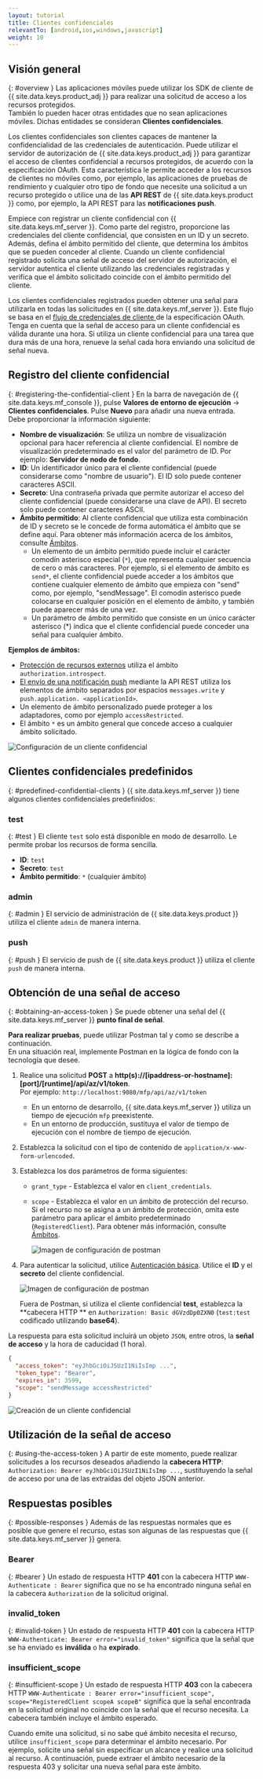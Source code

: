 ```yaml
---
layout: tutorial
title: Clientes confidenciales
relevantTo: [android,ios,windows,javascript]
weight: 10
---
```

<!-- NLS_CHARSET=UTF-8 -->
## Visión general
{: #overview }
Las aplicaciones móviles puede utilizar los SDK de cliente de {{ site.data.keys.product_adj }} para realizar una solicitud de acceso a los recursos protegidos.  
También lo pueden hacer otras entidades que no sean aplicaciones móviles. Dichas entidades se consideran **Clientes confidenciales**.

Los clientes confidenciales son clientes capaces de mantener la confidencialidad de las credenciales de autenticación. Puede utilizar el servidor de autorización de {{ site.data.keys.product_adj }} para garantizar el acceso de clientes confidencial a recursos protegidos, de acuerdo con la especificación OAuth. Esta característica le permite acceder a los recursos de clientes no móviles como, por ejemplo, las aplicaciones de pruebas de rendimiento y cualquier otro tipo de fondo que necesite una solicitud a un recurso protegido o utilice una de las **API REST** de {{ site.data.keys.product }} como, por ejemplo, la API REST para las **notificaciones push**.

Empiece con registrar un cliente confidencial con {{ site.data.keys.mf_server }}. Como parte del registro, proporcione las credenciales del cliente confidencial, que consisten en un ID y un secreto. Además, defina el ámbito permitido del cliente, que determina los ámbitos que se pueden conceder al cliente. Cuando un cliente confidencial registrado solicita una señal de acceso del servidor de autorización, el servidor autentica el cliente utilizando las credenciales registradas y verifica que el ámbito solicitado coincide con el ámbito permitido del cliente.

Los clientes confidenciales registrados pueden obtener una señal para utilizarla en todas las solicitudes en {{ site.data.keys.mf_server }}. Este flujo se basa en el [flujo de credenciales de cliente ](https://tools.ietf.org/html/rfc6749#section-1.3.4) de la especificación OAuth. Tenga en cuenta que la señal de acceso para un cliente confidencial es válida durante una hora. Si utiliza un cliente confidencial para una tarea que dura más de una hora, renueve la señal cada hora enviando una solicitud de señal nueva.

## Registro del cliente confidencial
{: #registering-the-confidential-client }
En la barra de navegación de {{ site.data.keys.mf_console }}, pulse **Valores de entorno de ejecución** → **Clientes confidenciales**. Pulse **Nuevo** para añadir una nueva entrada.  
Debe proporcionar la información siguiente:

- **Nombre de visualización**: Se utiliza un nombre de visualización opcional para hacer referencia al cliente confidencial. El nombre de visualización predeterminado es el valor del parámetro de ID. Por ejemplo: **Servidor de nodo de fondo**.
- **ID**: Un identificador único para el cliente confidencial (puede considerarse como "nombre de usuario").
  El ID solo puede contener caracteres ASCII.
- **Secreto**: Una contraseña privada que permite autorizar el acceso del cliente confidencial (puede considerarse una clave de API).
  El secreto solo puede contener caracteres ASCII.
- **Ámbito permitido**: Al cliente confidencial que utiliza esta combinación de ID y secreto se le concede de forma automática el ámbito que se define aquí. Para obtener más información acerca de los ámbitos, consulte [Ámbitos](../#scopes).
    - Un elemento de un ámbito permitido puede incluir el carácter comodín asterisco especial (`*`), que representa cualquier secuencia de cero o más caracteres. Por ejemplo, si el elemento de ámbito es `send*`, el cliente confidencial puede acceder a los ámbitos que contiene cualquier elemento de ámbito que empieza con "send" como, por ejemplo, "sendMessage". El comodín asterisco puede colocarse en cualquier posición en el elemento de ámbito, y también puede aparecer más de una vez. 
    - Un parámetro de ámbito permitido que consiste en un único carácter asterisco (*) indica que el cliente confidencial puede conceder una señal para cualquier ámbito.

**Ejemplos de ámbitos:**

- [Protección de recursos externos](../protecting-external-resources) utiliza el ámbito `authorization.introspect`.
- [El envío de una notificación push](../../notifications/sending-notifications) mediante la API REST utiliza los elementos de ámbito separados por espacios `messages.write` y `push.application. <applicationId>`.
- Un elemento de ámbito personalizado puede proteger a los adaptadores, como por ejemplo `accessRestricted`.
- El ámbito `*` es un ámbito general que concede acceso a cualquier ámbito solicitado.

<img class="gifplayer" alt="Configuración de un cliente confidencial" src="push-confidential-client.png"/>

## Clientes confidenciales predefinidos
{: #predefined-confidential-clients }
{{ site.data.keys.mf_server }} tiene algunos clientes confidenciales predefinidos:

### test
{: #test }
El cliente `test` solo está disponible en modo de desarrollo. Le permite probar los recursos de forma sencilla.

- **ID**: `test`
- **Secreto**: `test`
- **Ámbito permitido**: `*` (cualquier ámbito)

### admin
{: #admin }
El servicio de administración de {{ site.data.keys.product }} utiliza el cliente `admin` de manera interna.

### push
{: #push }
El servicio de push de {{ site.data.keys.product }} utiliza el cliente `push` de manera interna.

## Obtención de una señal de acceso
{: #obtaining-an-access-token }
Se puede obtener una señal del {{ site.data.keys.mf_server }} **punto final de señal**.  

**Para realizar pruebas**, puede utilizar Postman tal y como se describe a continuación.  
En una situación real, implemente Postman en la lógica de fondo con la tecnología que desee.

1.  Realice una solicitud **POST** a **http(s)://[ipaddress-or-hostname]:[port]/[runtime]/api/az/v1/token**.  
    Por ejemplo: `http://localhost:9080/mfp/api/az/v1/token`
    - En un entorno de desarrollo, {{ site.data.keys.mf_server }} utiliza un tiempo de ejecución `mfp` preexistente.  
    - En un entorno de producción, sustituya el valor de tiempo de ejecución con el nombre de tiempo de ejecución.

2.  Establezca la solicitud con el tipo de contenido de `application/x-www-form-urlencoded`.  
3.  Establezca los dos parámetros de forma siguientes:
    - `grant_type` - Establezca el valor en `client_credentials`.
    - `scope` - Establezca el valor en un ámbito de protección del recurso. Si el recurso no se asigna a un ámbito de protección, omita este parámetro para aplicar el ámbito predeterminado (`RegisteredClient`). Para obtener más información, consulte [Ámbitos](../../authentication-and-security/#scopes).

       ![Imagen de configuración de postman](confidential-client-steps-1-3.png)

4.  Para autenticar la solicitud, utilice [Autenticación básica](https://en.wikipedia.org/wiki/Basic_access_authentication#Client_side). Utilice el **ID** y el **secreto** del cliente confidencial.

    ![Imagen de configuración de postman](confidential-client-step-4.png)

    Fuera de Postman, si utiliza el cliente confidencial **test**, establezca la **cabecera HTTP ** en `Authorization: Basic dGVzdDp0ZXN0` (`test:test` codificado utilizando **base64**).

La respuesta para esta solicitud incluirá un objeto `JSON`, entre otros, la **señal de acceso** y la hora de caducidad (1 hora).

```json
{
  "access_token": "eyJhbGciOiJSUzI1NiIsImp ...",
  "token_type": "Bearer",
  "expires_in": 3599,
  "scope": "sendMessage accessRestricted"
}
```

![Creación de un cliente confidencial](confidential-client-access-token.png)

## Utilización de la señal de acceso
{: #using-the-access-token }
A partir de este momento, puede realizar solicitudes a los recursos deseados añadiendo la **cabecera HTTP**: `Authorization: Bearer eyJhbGciOiJSUzI1NiIsImp ...`, sustituyendo la señal de acceso por una de las extraídas del objeto JSON anterior.

## Respuestas posibles
{: #possible-responses }
Además de las respuestas normales que es posible que genere el recurso, estas son algunas de las respuestas que {{ site.data.keys.mf_server }} genera.

### Bearer
{: #bearer }
Un estado de respuesta HTTP **401** con la cabecera HTTP `WWW-Authenticate : Bearer` significa que no se ha encontrado ninguna señal en la cabecera `Authorization` de la solicitud original.

### invalid_token
{: #invalid-token }
Un estado de respuesta HTTP **401** con la cabecera HTTP `WWW-Authenticate: Bearer error="invalid_token"` significa que la señal que se ha enviado es **inválida** o ha **expirado**.

### insufficient_scope
{: #insufficient-scope }
Un estado de respuesta HTTP **403** con la cabecera HTTP `WWW-Authenticate : Bearer error="insufficient_scope", scope="RegisteredClient scopeA scopeB"` significa que la señal encontrada en la solicitud original no coincide con la señal que el recurso necesita. La cabecera también incluye el ámbito esperado.

Cuando emite una solicitud, si no sabe qué ámbito necesita el recurso, utilice `insufficient_scope` para determinar el ámbito necesario. Por ejemplo, solicite una señal sin especificar un alcance y realice una solicitud al recurso. A continuación, puede extraer el ámbito necesario de la respuesta 403 y solicitar una nueva señal para este ámbito.

